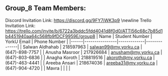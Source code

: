 ## Group_8 Team Members:
Discord Invitation Link: https://discord.gg/9FY7jWK3p9
\newline Trello Invitation Link: https://trello.com/invite/b/6722a3bddc5fdd4041d8f0d0/ATTI56c68c7b85d1b4451940aa64c568fb9fDCF9959E/group8
| Name | Student Number | YorkU Email | Phone Number |
|------|----------------|-------------|--------------|
| Salwan Aldhahab | 218597963 | salwan99@my.yorku.ca  | (647)-898-7757 |
| Anusha Masroor  | 217926684   | anusham@my.yorku.ca   | (647)-803-6836 |
| Anagha Koroth   | 218819516   | akoroth@my.yorku.ca   | (647)-463-4441 |
| Areeba Ansari   | 218674036   | areeba31@my.yorku.ca  | (647)-904-4720 |
| Mavra   |    |   |   |
